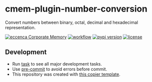 # cmem-plugin-number-conversion

Convert numbers between binary, octal, decimal and hexadecimal representation.

[![eccenca Corporate Memory](https://img.shields.io/badge/eccenca-Corporate%20Memory-orange)](https://documentation.eccenca.com) [![workflow](https://github.com/eccenca/cmem-plugin-number-conversion/actions/workflows/check.yml/badge.svg)](https://github.com/eccenca/cmem-plugin-number-conversion/actions) [![pypi version](https://img.shields.io/pypi/v/cmem-plugin-number-conversion)](https://pypi.org/project/number-conversion) [![license](https://img.shields.io/pypi/l/cmem-plugin-number-conversion)](https://pypi.org/project/cmem-plugin-number-conversion)

## Development

- Run [task](https://taskfile.dev/) to see all major development tasks.
- Use [pre-commit](https://pre-commit.com/) to avoid errors before commit.
- This repository was created with [this copier template](https://github.com/eccenca/cmem-plugin-template).

